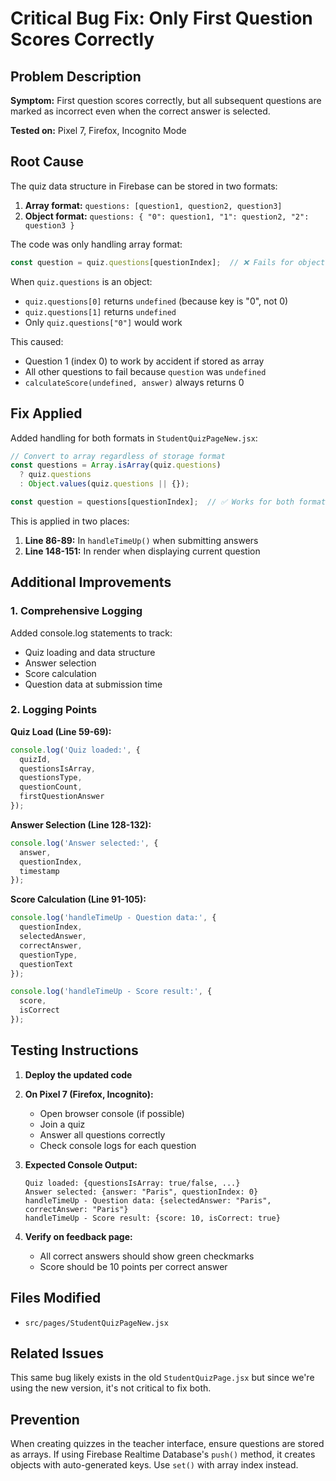 # Critical Bug Fix: Only First Question Scores Correctly

## Problem Description

**Symptom:** First question scores correctly, but all subsequent questions are marked as incorrect even when the correct answer is selected.

**Tested on:** Pixel 7, Firefox, Incognito Mode

## Root Cause

The quiz data structure in Firebase can be stored in two formats:
1. **Array format:** `questions: [question1, question2, question3]`
2. **Object format:** `questions: { "0": question1, "1": question2, "2": question3 }`

The code was only handling array format:
```javascript
const question = quiz.questions[questionIndex];  // ❌ Fails for object format
```

When `quiz.questions` is an object:
- `quiz.questions[0]` returns `undefined` (because key is "0", not 0)
- `quiz.questions[1]` returns `undefined`
- Only `quiz.questions["0"]` would work

This caused:
- Question 1 (index 0) to work by accident if stored as array
- All other questions to fail because `question` was `undefined`
- `calculateScore(undefined, answer)` always returns 0

## Fix Applied

Added handling for both formats in `StudentQuizPageNew.jsx`:

```javascript
// Convert to array regardless of storage format
const questions = Array.isArray(quiz.questions) 
  ? quiz.questions 
  : Object.values(quiz.questions || {});

const question = questions[questionIndex];  // ✅ Works for both formats
```

This is applied in two places:
1. **Line 86-89:** In `handleTimeUp()` when submitting answers
2. **Line 148-151:** In render when displaying current question

## Additional Improvements

### 1. Comprehensive Logging
Added console.log statements to track:
- Quiz loading and data structure
- Answer selection
- Score calculation
- Question data at submission time

### 2. Logging Points

**Quiz Load (Line 59-69):**
```javascript
console.log('Quiz loaded:', {
  quizId,
  questionsIsArray,
  questionsType,
  questionCount,
  firstQuestionAnswer
});
```

**Answer Selection (Line 128-132):**
```javascript
console.log('Answer selected:', {
  answer,
  questionIndex,
  timestamp
});
```

**Score Calculation (Line 91-105):**
```javascript
console.log('handleTimeUp - Question data:', {
  questionIndex,
  selectedAnswer,
  correctAnswer,
  questionType,
  questionText
});

console.log('handleTimeUp - Score result:', {
  score,
  isCorrect
});
```

## Testing Instructions

1. **Deploy the updated code**
2. **On Pixel 7 (Firefox, Incognito):**
   - Open browser console (if possible)
   - Join a quiz
   - Answer all questions correctly
   - Check console logs for each question

3. **Expected Console Output:**
   ```
   Quiz loaded: {questionsIsArray: true/false, ...}
   Answer selected: {answer: "Paris", questionIndex: 0}
   handleTimeUp - Question data: {selectedAnswer: "Paris", correctAnswer: "Paris"}
   handleTimeUp - Score result: {score: 10, isCorrect: true}
   ```

4. **Verify on feedback page:**
   - All correct answers should show green checkmarks
   - Score should be 10 points per correct answer

## Files Modified

- `src/pages/StudentQuizPageNew.jsx`

## Related Issues

This same bug likely exists in the old `StudentQuizPage.jsx` but since we're using the new version, it's not critical to fix both.

## Prevention

When creating quizzes in the teacher interface, ensure questions are stored as arrays. If using Firebase Realtime Database's `push()` method, it creates objects with auto-generated keys. Use `set()` with array index instead.
